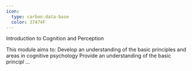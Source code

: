 ```yaml
---
icon:
  type: carbon:data-base
  color: 37474F
---
```

Introduction to Cognition and Perception

This module aims to: Develop an understanding of the basic principles and areas in cognitive psychology Provide an understanding of the basic principl ... 
